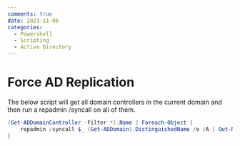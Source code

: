 ```yaml
---
comments: true
date: 2023-11-06
categories:
  - Powershell
  - Scripting
  - Active Directory
---
```



# Force AD Replication
The below script will get all domain controllers in the current domain and then run a repadmin /syncall on all of them.

```powershell
(Get-ADDomainController -Filter *).Name | Foreach-Object {
    repadmin /syncall $_ (Get-ADDomain).DistinguishedName /e /A | Out-Null
}
```